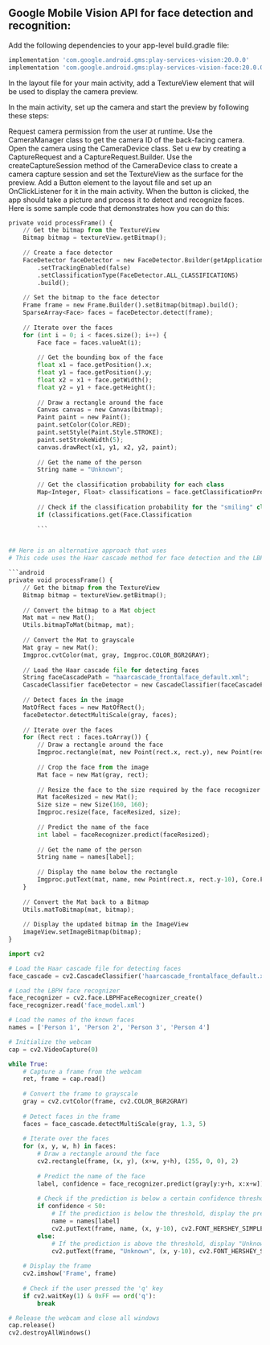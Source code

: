 ## Google Mobile Vision API for face detection and recognition:

Add the following dependencies to your app-level build.gradle file:
```python
implementation 'com.google.android.gms:play-services-vision:20.0.0'
implementation 'com.google.android.gms:play-services-vision-face:20.0.0'
```

In the layout file for your main activity, add a TextureView element that will be used to display the camera preview.

In the main activity, set up the camera and start the preview by following these steps:

Request camera permission from the user at runtime.
Use the CameraManager class to get the camera ID of the back-facing camera.
Open the camera using the CameraDevice class.
Set u
ew by creating a CaptureRequest and a CaptureRequest.Builder.
Use the createCaptureSession method of the CameraDevice class to create a camera capture session and set the TextureView as the surface for the preview.
Add a Button element to the layout file and set up an OnClickListener for it in the main activity. When the button is clicked, the app should take a picture and process it to detect and recognize faces. Here is some sample code that demonstrates how you can do this:

```python
private void processFrame() {
    // Get the bitmap from the TextureView
    Bitmap bitmap = textureView.getBitmap();
    
    // Create a face detector
    FaceDetector faceDetector = new FaceDetector.Builder(getApplicationContext())
        .setTrackingEnabled(false)
        .setClassificationType(FaceDetector.ALL_CLASSIFICATIONS)
        .build();
    
    // Set the bitmap to the face detector
    Frame frame = new Frame.Builder().setBitmap(bitmap).build();
    SparseArray<Face> faces = faceDetector.detect(frame);
    
    // Iterate over the faces
    for (int i = 0; i < faces.size(); i++) {
        Face face = faces.valueAt(i);
        
        // Get the bounding box of the face
        float x1 = face.getPosition().x;
        float y1 = face.getPosition().y;
        float x2 = x1 + face.getWidth();
        float y2 = y1 + face.getHeight();
        
        // Draw a rectangle around the face
        Canvas canvas = new Canvas(bitmap);
        Paint paint = new Paint();
        paint.setColor(Color.RED);
        paint.setStyle(Paint.Style.STROKE);
        paint.setStrokeWidth(5);
        canvas.drawRect(x1, y1, x2, y2, paint);
        
        // Get the name of the person
        String name = "Unknown";
        
        // Get the classification probability for each class
        Map<Integer, Float> classifications = face.getClassificationProbabilities();
        
        // Check if the classification probability for the "smiling" class is above a certain threshold
        if (classifications.get(Face.Classification

        ```


## Here is an alternative approach that uses
# This code uses the Haar cascade method for face detection and the LBPH (Local Binary Patterns Histograms) face recognizer for face recognition. It loads the Haar cascade file, detects faces in the image, and recognizes the faces using the face recognizer. The code then displays the names of the recognized faces below the corresponding rectangles in the image.

```android
private void processFrame() {
    // Get the bitmap from the TextureView
    Bitmap bitmap = textureView.getBitmap();
    
    // Convert the bitmap to a Mat object
    Mat mat = new Mat();
    Utils.bitmapToMat(bitmap, mat);
    
    // Convert the Mat to grayscale
    Mat gray = new Mat();
    Imgproc.cvtColor(mat, gray, Imgproc.COLOR_BGR2GRAY);
    
    // Load the Haar cascade file for detecting faces
    String faceCascadePath = "haarcascade_frontalface_default.xml";
    CascadeClassifier faceDetector = new CascadeClassifier(faceCascadePath);
    
    // Detect faces in the image
    MatOfRect faces = new MatOfRect();
    faceDetector.detectMultiScale(gray, faces);
    
    // Iterate over the faces
    for (Rect rect : faces.toArray()) {
        // Draw a rectangle around the face
        Imgproc.rectangle(mat, new Point(rect.x, rect.y), new Point(rect.x + rect.width, rect.y + rect.height), new Scalar(255, 0, 0), 2);
        
        // Crop the face from the image
        Mat face = new Mat(gray, rect);
        
        // Resize the face to the size required by the face recognizer
        Mat faceResized = new Mat();
        Size size = new Size(160, 160);
        Imgproc.resize(face, faceResized, size);
        
        // Predict the name of the face
        int label = faceRecognizer.predict(faceResized);
        
        // Get the name of the person
        String name = names[label];
        
        // Display the name below the rectangle
        Imgproc.putText(mat, name, new Point(rect.x, rect.y-10), Core.FONT_HERSHEY_SIMPLEX, 1, new Scalar(255, 0, 0), 2);
    }
    
    // Convert the Mat back to a Bitmap
    Utils.matToBitmap(mat, bitmap);
    
    // Display the updated bitmap in the ImageView
    imageView.setImageBitmap(bitmap);
}

```

<!-- This script uses the Haar cascade method for face detection and the LBPH (Local Binary Patterns Histograms) face recognizer for face recognition. The script loads the Haar cascade file, the face recognizer model, and the names of the known faces from the files haarcascade_frontalface_default.xml, face_model.xml, and names.txt respectively. It then captures frames from the webcam, detects faces in the frames using the Haar cascade, and recognizes the faces using the face recognizer. If the face recognition confidence is above a certain threshold, the script displays the name of the person; otherwise, it displays "Unknown". The script displays the frames with the detected and recognized faces in a window

 here is a Python script that demonstrates how you can detect and recognize human faces using OpenCV on a Raspberry Pi: -->

```python
import cv2

# Load the Haar cascade file for detecting faces
face_cascade = cv2.CascadeClassifier('haarcascade_frontalface_default.xml')

# Load the LBPH face recognizer
face_recognizer = cv2.face.LBPHFaceRecognizer_create()
face_recognizer.read('face_model.xml')

# Load the names of the known faces
names = ['Person 1', 'Person 2', 'Person 3', 'Person 4']

# Initialize the webcam
cap = cv2.VideoCapture(0)

while True:
    # Capture a frame from the webcam
    ret, frame = cap.read()
    
    # Convert the frame to grayscale
    gray = cv2.cvtColor(frame, cv2.COLOR_BGR2GRAY)
    
    # Detect faces in the frame
    faces = face_cascade.detectMultiScale(gray, 1.3, 5)
    
    # Iterate over the faces
    for (x, y, w, h) in faces:
        # Draw a rectangle around the face
        cv2.rectangle(frame, (x, y), (x+w, y+h), (255, 0, 0), 2)
        
        # Predict the name of the face
        label, confidence = face_recognizer.predict(gray[y:y+h, x:x+w])
        
        # Check if the prediction is below a certain confidence threshold
        if confidence < 50:
            # If the prediction is below the threshold, display the predicted name
            name = names[label]
            cv2.putText(frame, name, (x, y-10), cv2.FONT_HERSHEY_SIMPLEX, 1, (255, 0, 0), 2)
        else:
            # If the prediction is above the threshold, display "Unknown"
            cv2.putText(frame, "Unknown", (x, y-10), cv2.FONT_HERSHEY_SIMPLEX, 1, (255, 0, 0), 2)
    
    # Display the frame
    cv2.imshow('Frame', frame)
    
    # Check if the user pressed the 'q' key
    if cv2.waitKey(1) & 0xFF == ord('q'):
        break

# Release the webcam and close all windows
cap.release()
cv2.destroyAllWindows()

```